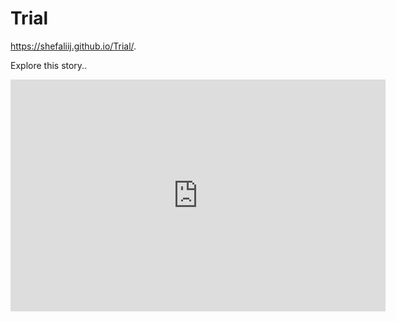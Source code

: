 # Trial
https://shefaliij.github.io/Trial/. 


Explore this story..
<iframe width="600" height="371" seamless frameborder="0" scrolling="no" src="https://docs.google.com/spreadsheets/d/e/2PACX-1vTsLCHqTKQRXvhe4CY5bxfShH5fffwrK4siyNHx1LHhl5uKcJ1O4JMeDChJWyZRkBM_Pdc4ay0_VoVw/pubchart?oid=431406215&amp;format=interactive"></iframe>
